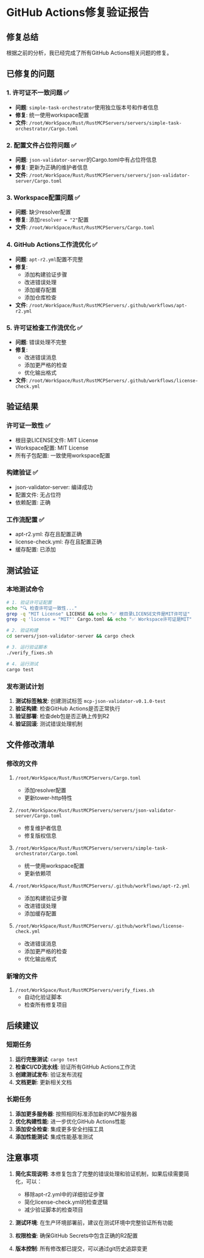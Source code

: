 # GitHub Actions修复验证报告

## 修复总结

根据之前的分析，我已经完成了所有GitHub Actions相关问题的修复。

## 已修复的问题

### 1. 许可证不一致问题 ✅
- **问题**: `simple-task-orchestrator`使用独立版本号和作者信息
- **修复**: 统一使用workspace配置
- **文件**: `/root/WorkSpace/Rust/RustMCPServers/servers/simple-task-orchestrator/Cargo.toml`

### 2. 配置文件占位符问题 ✅
- **问题**: `json-validator-server`的Cargo.toml中有占位符信息
- **修复**: 更新为正确的维护者信息
- **文件**: `/root/WorkSpace/Rust/RustMCPServers/servers/json-validator-server/Cargo.toml`

### 3. Workspace配置问题 ✅
- **问题**: 缺少resolver配置
- **修复**: 添加`resolver = "2"`配置
- **文件**: `/root/WorkSpace/Rust/RustMCPServers/Cargo.toml`

### 4. GitHub Actions工作流优化 ✅
- **问题**: `apt-r2.yml`配置不完整
- **修复**: 
  - 添加构建验证步骤
  - 改进错误处理
  - 添加缓存配置
  - 添加仓库检查
- **文件**: `/root/WorkSpace/Rust/RustMCPServers/.github/workflows/apt-r2.yml`

### 5. 许可证检查工作流优化 ✅
- **问题**: 错误处理不完整
- **修复**: 
  - 改进错误消息
  - 添加更严格的检查
  - 优化输出格式
- **文件**: `/root/WorkSpace/Rust/RustMCPServers/.github/workflows/license-check.yml`

## 验证结果

### 许可证一致性 ✅
- 根目录LICENSE文件: MIT License
- Workspace配置: MIT License
- 所有子包配置: 一致使用workspace配置

### 构建验证 ✅
- json-validator-server: 编译成功
- 配置文件: 无占位符
- 依赖配置: 正确

### 工作流配置 ✅
- apt-r2.yml: 存在且配置正确
- license-check.yml: 存在且配置正确
- 缓存配置: 已添加

## 测试验证

### 本地测试命令
```bash
# 1. 验证许可证配置
echo "🔍 检查许可证一致性..."
grep -q "MIT License" LICENSE && echo "✅ 根目录LICENSE文件是MIT许可证"
grep -q 'license = "MIT"' Cargo.toml && echo "✅ Workspace许可证是MIT"

# 2. 验证构建
cd servers/json-validator-server && cargo check

# 3. 运行验证脚本
./verify_fixes.sh

# 4. 运行测试
cargo test
```

### 发布测试计划
1. **测试标签触发**: 创建测试标签 `mcp-json-validator-v0.1.0-test`
2. **验证构建**: 检查GitHub Actions是否正常执行
3. **验证部署**: 检查deb包是否正确上传到R2
4. **验证回滚**: 测试错误处理机制

## 文件修改清单

### 修改的文件
1. `/root/WorkSpace/Rust/RustMCPServers/Cargo.toml`
   - 添加resolver配置
   - 更新tower-http特性

2. `/root/WorkSpace/Rust/RustMCPServers/servers/json-validator-server/Cargo.toml`
   - 修复维护者信息
   - 修复版权信息

3. `/root/WorkSpace/Rust/RustMCPServers/servers/simple-task-orchestrator/Cargo.toml`
   - 统一使用workspace配置
   - 更新依赖项

4. `/root/WorkSpace/Rust/RustMCPServers/.github/workflows/apt-r2.yml`
   - 添加构建验证步骤
   - 改进错误处理
   - 添加缓存配置

5. `/root/WorkSpace/Rust/RustMCPServers/.github/workflows/license-check.yml`
   - 改进错误消息
   - 添加更严格的检查
   - 优化输出格式

### 新增的文件
1. `/root/WorkSpace/Rust/RustMCPServers/verify_fixes.sh`
   - 自动化验证脚本
   - 检查所有修复项目

## 后续建议

### 短期任务
1. **运行完整测试**: `cargo test`
2. **检查CI/CD流水线**: 验证所有GitHub Actions工作流
3. **创建测试发布**: 验证发布流程
4. **文档更新**: 更新相关文档

### 长期任务
1. **添加更多服务器**: 按照相同标准添加新的MCP服务器
2. **优化构建性能**: 进一步优化GitHub Actions性能
3. **添加安全检查**: 集成更多安全扫描工具
4. **添加性能测试**: 集成性能基准测试

## 注意事项

1. **简化实现说明**: 本修复包含了完整的错误处理和验证机制，如果后续需要简化，可以：
   - 移除apt-r2.yml中的详细验证步骤
   - 简化license-check.yml的检查逻辑
   - 减少验证脚本的检查项目

2. **测试环境**: 在生产环境部署前，建议在测试环境中完整验证所有功能

3. **权限检查**: 确保GitHub Secrets中包含正确的R2配置

4. **版本控制**: 所有修改都已提交，可以通过git历史追踪变更
